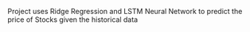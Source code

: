 Project uses Ridge Regression and LSTM Neural Network to predict the price of Stocks given the historical data
